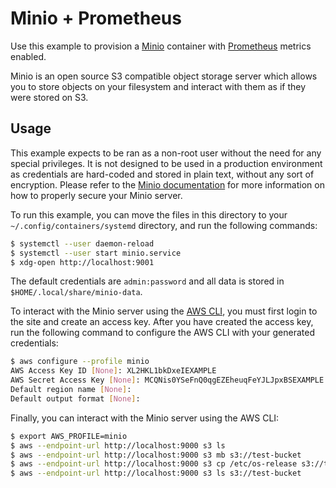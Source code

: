 # Minio + Prometheus

Use this example to provision a [Minio](https://min.io/) container with [Prometheus](https://prometheus.io/) metrics enabled.

Minio is an open source S3 compatible object storage server which allows you to store objects on your filesystem and interact with them as if they were stored on S3.


## Usage

This example expects to be ran as a non-root user without the need for any special privileges.  It is not designed to be used in a production environment as credentials are hard-coded and stored in plain text, without any sort of encryption.  Please refer to the [Minio documentation](https://min.io/docs/minio/container/index.html) for more information on how to properly secure your Minio server.

To run this example, you can move the files in this directory to your `~/.config/containers/systemd` directory, and run the following commands:

```bash
$ systemctl --user daemon-reload
$ systemctl --user start minio.service
$ xdg-open http://localhost:9001
```

The default credentials are `admin:password` and all data is stored in `$HOME/.local/share/minio-data`.

To interact with the Minio server using the [AWS CLI](https://aws.amazon.com/cli/), you must first login to the site and create an access key.  After you have created the access key, run the following command to configure the AWS CLI with your generated credentials:

```bash
$ aws configure --profile minio
AWS Access Key ID [None]: XL2HKL1bkDxeIEXAMPLE
AWS Secret Access Key [None]: MCQNis0YSeFnQ0qgEZEheuqFeYJLJpxBSEXAMPLE
Default region name [None]:
Default output format [None]:
```

Finally, you can interact with the Minio server using the AWS CLI:

```bash
$ export AWS_PROFILE=minio
$ aws --endpoint-url http://localhost:9000 s3 ls
$ aws --endpoint-url http://localhost:9000 s3 mb s3://test-bucket
$ aws --endpoint-url http://localhost:9000 s3 cp /etc/os-release s3://test-bucket
$ aws --endpoint-url http://localhost:9000 s3 ls s3://test-bucket
```
